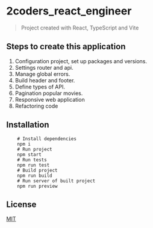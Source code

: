 # 2coders_react_engineer
> Project created with React, TypeScript and Vite

## Steps to create this application
1. Configuration project, set up packages and versions.
2. Settings router and api.
3. Manage global errors.
4. Build header and footer.
5. Define types of API.
6. Pagination popular movies.
7. Responsive web application
8. Refactoring code

## Installation
```shell
    # Install dependencies
    npm i
    # Run project
    npm start
    # Run tests
    npm run test
    # Build project
    npm run build
    # Run server of built project
    npm run preview
```

## License 
[MIT](https://opensource.org/licenses/MIT)